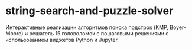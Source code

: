 # string-search-and-puzzle-solver
Интерактивные реализации алгоритмов поиска подстрок (KMP, Boyer-Moore) и решатель 15 головоломок с пошаговыми решениями с использованием виджетов Python и Jupyter.
